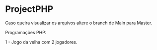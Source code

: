 # ProjectPHP

Caso queira visualizar os arquivos altere o branch de Main para Master.

Programações PHP:

1 - Jogo da velha com 2 jogadores.

